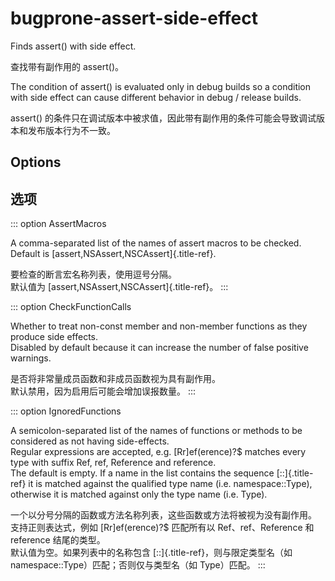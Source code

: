 # bugprone-assert-side-effect

Finds assert() with side effect.

查找带有副作用的 assert()。

The condition of assert() is evaluated only in debug builds so a condition with side effect can cause different behavior in debug / release builds.

assert() 的条件只在调试版本中被求值，因此带有副作用的条件可能会导致调试版本和发布版本行为不一致。

## Options

## 选项

::: option
AssertMacros

A comma-separated list of the names of assert macros to be checked.  
Default is [assert,NSAssert,NSCAssert]{.title-ref}.

要检查的断言宏名称列表，使用逗号分隔。  
默认值为 [assert,NSAssert,NSCAssert]{.title-ref}。
:::

::: option
CheckFunctionCalls

Whether to treat non-const member and non-member functions as they produce side effects.  
Disabled by default because it can increase the number of false positive warnings.

是否将非常量成员函数和非成员函数视为具有副作用。  
默认禁用，因为启用后可能会增加误报数量。
:::

::: option
IgnoredFunctions

A semicolon-separated list of the names of functions or methods to be considered as not having side-effects.  
Regular expressions are accepted, e.g. [Rr]ef(erence)?$ matches every type with suffix Ref, ref, Reference and reference.  
The default is empty. If a name in the list contains the sequence [::]{.title-ref} it is matched against the qualified type name (i.e. namespace::Type), otherwise it is matched against only the type name (i.e. Type).

一个以分号分隔的函数或方法名称列表，这些函数或方法将被视为没有副作用。  
支持正则表达式，例如 [Rr]ef(erence)?$ 匹配所有以 Ref、ref、Reference 和 reference 结尾的类型。  
默认值为空。如果列表中的名称包含 [::]{.title-ref}，则与限定类型名（如 namespace::Type）匹配；否则仅与类型名（如 Type）匹配。
:::
